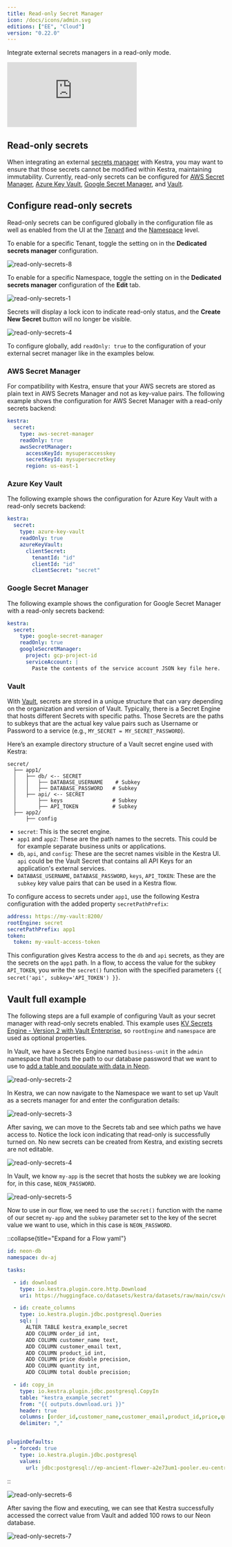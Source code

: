 ```yaml
---
title: Read-only Secret Manager
icon: /docs/icons/admin.svg
editions: ["EE", "Cloud"]
version: "0.22.0"
---
```


Integrate external secrets managers in a read-only mode.

<div class="video-container">
    <iframe src="https://www.youtube.com/embed/uxFyE1nsMlU?si=X3nUxXwfAu4jCElc" title="YouTube video player" frameborder="0" allow="accelerometer; autoplay; clipboard-write; encrypted-media; gyroscope; picture-in-picture; web-share" referrerpolicy="strict-origin-when-cross-origin" allowfullscreen></iframe>
</div>

## Read-only secrets

When integrating an external [secrets manager](secrets-manager.md) with Kestra, you may want to ensure that those secrets cannot be modified within Kestra, maintaining immutability.
Currently, read-only secrets can be configured for [AWS Secret Manager](secrets-manager.md#aws-secret-manager-configuration), [Azure Key Vault](secrets-manager.md#azure-key-vault-configuration), [Google Secret Manager](secrets-manager.md#google-secret-manager-configuration), and [Vault](secrets-manager.md#vault-configuration).

## Configure read-only secrets

Read-only secrets can be configured globally in the configuration file as well as enabled from the UI at the [Tenant](tenants.md) and the [Namespace](../../04.workflow-components/02.namespace.md) level.

To enable for a specific Tenant, toggle the setting on in the **Dedicated secrets manager** configuration.

![read-only-secrets-8](/docs/enterprise/read-only-secrets-8.png)

To enable for a specific Namespace, toggle the setting on in the **Dedicated secrets manager** configuration of the **Edit** tab.

![read-only-secrets-1](/docs/enterprise/read-only-secrets-1.png)

Secrets will display a lock icon to indicate read-only status, and the **Create New Secret** button will no longer be visible.

![read-only-secrets-4](/docs/enterprise/read-only-secrets-4.png)

To configure globally, add `readOnly: true` to the configuration of your external secret manager like in the examples below.

### AWS Secret Manager

For compatibility with Kestra, ensure that your AWS secrets are stored as plain text in AWS Secrets Manager and not as key-value pairs. The following example shows the configuration for AWS Secret Manager with a read-only secrets backend:

```yaml
kestra:
  secret:
    type: aws-secret-manager
    readOnly: true
    awsSecretManager:
      accessKeyId: mysuperaccesskey
      secretKeyId: mysupersecretkey
      region: us-east-1
```

### Azure Key Vault

The following example shows the configuration for Azure Key Vault with a read-only secrets backend:

```yaml
kestra:
  secret:
    type: azure-key-vault
    readOnly: true
    azureKeyVault:
      clientSecret:
        tenantId: "id"
        clientId: "id"
        clientSecret: "secret"
```

### Google Secret Manager

The following example shows the configuration for Google Secret Manager with a read-only secrets backend:

```yaml
kestra:
  secret:
    type: google-secret-manager
    readOnly: true
    googleSecretManager:
      project: gcp-project-id
      serviceAccount: |
        Paste the contents of the service account JSON key file here.
```

### Vault

With [Vault](./secrets-manager.md#vault-configuration), secrets are stored in a unique structure that can vary depending on the organization and version of Vault. Typically, there is a Secret Engine that hosts different Secrets with specific paths. Those Secrets are the paths to subkeys that are the actual key value pairs such as Username or Password to a service (e.g., `MY_SECRET = MY_SECRET_PASSWORD`). 

Here’s an example directory structure of a Vault secret engine used with Kestra:

```
secret/
  ├── app1/
  │   ├── db/ <-- SECRET
  │   │   ├── DATABASE_USERNAME    # Subkey
  │   │   ├── DATABASE_PASSWORD   # Subkey
  │   ├── api/ <-- SECRET
  │       ├── keys                # Subkey
  │       ├── API_TOKEN           # Subkey
  ├── app2/
      ├── config
```

- `secret`: This is the secret engine.
- `app1` and `app2`: These are the path names to the secrets. This could be for example separate business units or applications.
- `db`, `api`, and `config`: These are the secret names visible in the Kestra UI. `api` could be the Vault Secret that contains all API Keys for an application's external services.
- `DATABASE_USERNAME`, `DATABASE_PASSWORD`, `keys`, `API_TOKEN`: These are the `subkey` key value pairs that can be used in a Kestra flow.

To configure access to secrets under `app1`, use the following Kestra configuration with the added property `secretPathPrefix`:

```yaml
address: https://my-vault:8200/
rootEngine: secret
secretPathPrefix: app1
token:
  token: my-vault-access-token
```

This configuration gives Kestra access to the `db` and `api` secrets, as they are the secrets on the `app1` path. In a flow, to access the value for the subkey `API_TOKEN`, you write the `secret()` function with the specified parameters `{{ secret('api', subkey='API_TOKEN') }}`.

## Vault full example

The following steps are a full example of configuring Vault as your secret manager with read-only secrets enabled. This example uses [KV Secrets Engine - Version 2 with Vault Enterprise](./secrets-manager.md#kv-secrets-engine---version-2), so `rootEngine` and `namespace` are used as optional properties.

In Vault, we have a Secrets Engine named `business-unit` in the `admin` namespace that hosts the path to our database password that we want to use to [add a table and populate with data in Neon](../../15.how-to-guides/neon.md).

![read-only-secrets-2](/docs/enterprise/read-only-secrets-2.png)

In Kestra, we can now navigate to the Namespace we want to set up Vault as a secrets manager for and enter the configuration details:

![read-only-secrets-3](/docs/enterprise/read-only-secrets-3.png)

After saving, we can move to the Secrets tab and see which paths we have access to. Notice the lock icon indicating that read-only is successfully turned on. No new secrets can be created from Kestra, and existing secrets are not editable.

![read-only-secrets-4](/docs/enterprise/read-only-secrets-4.png)

In Vault, we know `my-app` is the secret that hosts the subkey we are looking for, in this case, `NEON_PASSWORD`.

![read-only-secrets-5](/docs/enterprise/read-only-secrets-5.png)

Now to use in our flow, we need to use the `secret()` function with the name of our secret `my-app` and the `subkey` parameter set to the key of the secret value we want to use, which in this case is `NEON_PASSWORD`.

::collapse{title="Expand for a Flow yaml"}
```yaml
id: neon-db
namespace: dv-aj

tasks:

  - id: download
    type: io.kestra.plugin.core.http.Download
    uri: https://huggingface.co/datasets/kestra/datasets/raw/main/csv/orders.csv

  - id: create_columns
    type: io.kestra.plugin.jdbc.postgresql.Queries
    sql: |
      ALTER TABLE kestra_example_secret
      ADD COLUMN order_id int,
      ADD COLUMN customer_name text,
      ADD COLUMN customer_email text,
      ADD COLUMN product_id int,
      ADD COLUMN price double precision,
      ADD COLUMN quantity int,
      ADD COLUMN total double precision;

  - id: copy_in
    type: io.kestra.plugin.jdbc.postgresql.CopyIn
    table: "kestra_example_secret"
    from: "{{ outputs.download.uri }}"
    header: true
    columns: [order_id,customer_name,customer_email,product_id,price,quantity,total]
    delimiter: ","


pluginDefaults:
  - forced: true
    type: io.kestra.plugin.jdbc.postgresql
    values:
      url: jdbc:postgresql://ep-ancient-flower-a2e73um1-pooler.eu-central-1.aws.neon.tech/neondb?user=neondb_owner&password={{secret('my-app', subkey='NEON_PASSWORD')}}
```
::

![read-only-secrets-6](/docs/enterprise/read-only-secrets-6.png)

After saving the flow and executing, we can see that Kestra successfully accessed the correct value from Vault and added 100 rows to our Neon database.

![read-only-secrets-7](/docs/enterprise/read-only-secrets-7.png)
